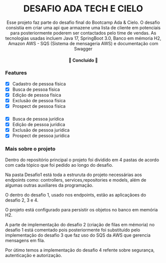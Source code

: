   # <h1 align="center">DESAFIO ADA TECH E CIELO</h1>

<p align="center">Esse projeto faz parte do desafio final do Bootcamp Ada & Cielo. O desafio consistia em criar uma api que armazene uma lista de cliente em potenciais para posteriormente poderem ser contactados
pelo time de vendas. As tecnologias usadas incluem Java 17, SpringBoot 3.0, Banco em mémoria H2, Amazon AWS - SQS (Sistema de mensageria AWS) e documentação com Swagger</p>

<h4 align="center"> 
	🚀 Concluído 🚀
</h4>

### Features

- [x] Cadastro de pessoa física
- [x] Busca de pessoa física
- [x] Edição de pessoa física
- [x] Exclusão de pessoa física
- [x] Prospect de pessoa física
###
- [x] Busca de pessoa jurídica
- [x] Edição de pessoa jurídica
- [x] Exclusão de pessoa jurídica
- [x] Prospect de pessoa jurídica

### Mais sobre o projeto

Dentro do repositório principal o projeto foi dividido em 4 pastas de acordo com cada tópico que foi pedido ao longo do desafio.

Na pasta Desafio1 está toda a estruruta do projeto necessárias aos endpoints como: controllers, services,repositories e models, além de algumas outras auxiliares da programação.

O dentro do desafio 1, usado nos endpoints, estão as aplicaçãoes do desafio 2, 3 e 4.

O projeto está configurado para persistir os objetos no banco em memória H2.

A parte de implementação do desafio 2 (criação de filas em mémoria) no desafio 1 está comentado pois posteriormente foi substituído pelo implementação do desafio 3 que faz uso do SQS da AWS que gerencia mensagens
em fila.

Por útimo temos a implementação do desafio 4 refente sobre segurança, autenticação e autorização.
